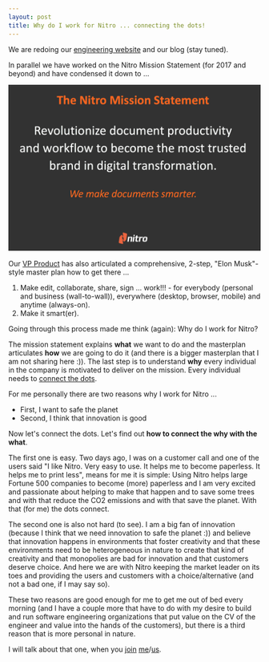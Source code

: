 ```yaml
---
layout: post
title: Why do I work for Nitro ... connecting the dots!
---
```

We are redoing our [engineering website](https://engineering.gonitro.com) and our blog (stay tuned).

In parallel we have worked on the Nitro Mission Statement (for 2017 and beyond) and have condensed it down to ...

![Nitro Mission Statement](/images/2016-11-11-mission/mission.png)

Our [VP Product](https://www.gonitro.com/about/team) has also articulated a comprehensive, 2-step, "Elon Musk"-style master plan how to get there ...

1. Make edit, collaborate, share, sign ... work!!! - for everybody (personal and business (wall-to-wall)), everywhere (desktop, browser, mobile) and anytime (always-on).
1. Make it smart(er).

Going through this process made me think (again): Why do I work for Nitro?

The mission statement explains **what** we want to do and the masterplan articulates **how** we are going to do it (and there is a bigger masterplan that I am not sharing here :)). The last step is to understand **why** every individual in the company is motivated to deliver on the mission. Every individual needs to [connect the dots](http://www.tritsch.org/reveal-the-power/why.html).

For me personally there are two reasons why I work for Nitro ...

* First, I want to safe the planet
* Second, I think that innovation is good

Now let's connect the dots. Let's find out **how to connect the why with the what**.

The first one is easy. Two days ago, I was on a customer call and one of the users said "I like Nitro. Very easy to use. It helps me to become paperless. It helps me to print less", means for me it is simple: Using Nitro helps large Fortune 500 companies to become (more) paperless and I am very excited and passionate about helping to make that happen and to save some trees and with that reduce the CO2 emissions and with that save the planet. With that (for me) the dots connect.

The second one is also not hard (to see). I am a big fan of innovation (because I think that we need innovation to safe the planet :)) and believe that innovation happens in environments that foster creativity and that these environments need to be heterogeneous in nature to create that kind of creativity and that monopolies are bad for innovation and that customers deserve choice. And here we are with Nitro keeping the market leader on its toes and providing the users and customers with a choice/alternative (and not a bad one, if I may say so).

These two reasons are good enough for me to get me out of bed every morning (and I have a couple more that have to do with my desire to build and run software engineering organizations that put value on the CV of the engineer and value into the hands of the customers), but there is a third reason that is more personal in nature.

I will talk about that one, when you [join](https://www.gonitro.com/about/jobs) [me](http://www.tritsch.org/about)/[us](https://engineering.gonitro.com).

